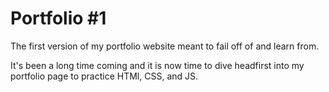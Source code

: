 # Portfolio #1
The first version of my portfolio website meant to fail off of and learn from.

It's been a long time coming and it is now time to dive headfirst into my portfolio page to practice HTMl, CSS, and JS.
